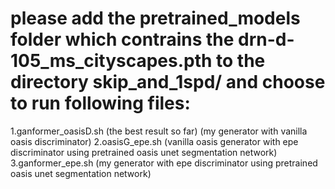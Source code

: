 # please add the pretrained_models folder which contrains the drn-d-105_ms_cityscapes.pth to the directory skip_and_1spd/ and  choose to run following files:
1.ganformer_oasisD.sh  (the best result so far) (my generator with vanilla oasis discriminator)
2.oasisG_epe.sh   (vanilla oasis generator with epe discriminator using pretrained oasis unet segmentation network)
3.ganformer_epe.sh  (my generator with epe discriminator using pretrained oasis unet segmentation network)
